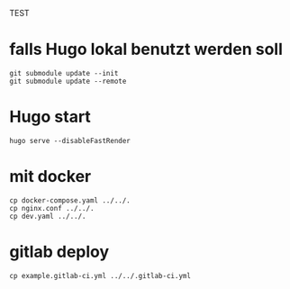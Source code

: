 TEST
# falls Hugo lokal benutzt werden soll

    git submodule update --init
    git submodule update --remote

# Hugo start

    hugo serve --disableFastRender

# mit docker

    cp docker-compose.yaml ../../.    
    cp nginx.conf ../../.    
    cp dev.yaml ../../.

# gitlab deploy

    cp example.gitlab-ci.yml ../../.gitlab-ci.yml